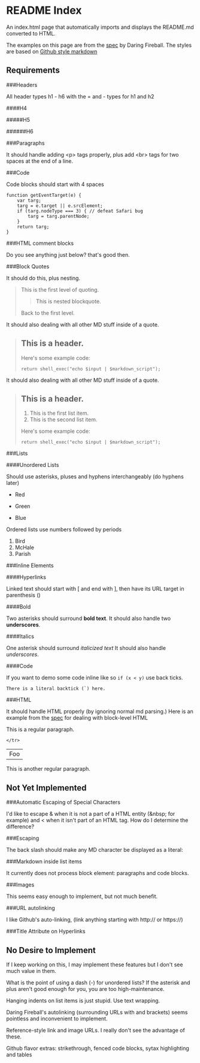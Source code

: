 README Index
============

An index.html page that automatically imports and displays the README.md converted to HTML.

The examples on this page are from the [spec](http://daringfireball.net/projects/markdown/syntax) by Daring Fireball. The styles are based on [Github style markdown](https://help.github.com/articles/github-flavored-markdown/)

Requirements
------------

###Headers

All header types h1 - h6 with the = and - types for h1 and h2

####H4

#####H5

######H6

###Paragraphs

It should handle adding &lt;p&gt; tags properly, plus add &lt;br&gt; tags for two spaces at the end of a line.

###Code

Code blocks should start with 4 spaces

    function getEventTarget(e) {
        var targ;
        targ = e.target || e.srcElement;
        if (targ.nodeType === 3) { // defeat Safari bug
            targ = targ.parentNode;
        }
        return targ;
    }

###HTML comment blocks

Do you see anything just below? that's good then.

<!--
This is some comments -->

###Block Quotes

It should do this, plus nesting.

> This is the first level of quoting.
>
> > This is nested blockquote.
>
> Back to the first level.

It should also dealing with all other MD stuff inside of a quote.

> ## This is a header.
> 
> Here's some example code:
> 
>     return shell_exec("echo $input | $markdown_script");

It should also dealing with all other MD stuff inside of a quote.

> ## This is a header.
> 
> 1.   This is the first list item.
> 2.   This is the second list item.
> 
> Here's some example code:
> 
>     return shell_exec("echo $input | $markdown_script");

###Lists

####Unordered Lists

Should use asterisks, pluses and hyphens interchangeably (do hyphens later)

*   Red
+   Green
*   Blue

Ordered lists use numbers followed by periods

1.  Bird
2.  McHale
333.  Parish

###Inline Elements

####Hyperlinks

Linked text should start with [ and end with ], then have its URL target in parenthesis ()

####Bold

Two asterisks should surround **bold text**. It should also handle two __underscores__.

####Italics

One asterisk should surround *italicized text* It should also handle _underscores_.

####Code

If you want to demo some code inline like so `if (x < y)` use back ticks.

``There is a literal backtick (`) here.``

<!--
###Automatic Escaping of Special Characters

It should escape this:

AT&T

But still be OK with manually escaped characters

&copy;

It should deal with less-than and greater than in a similar way

4 < 5

Except in in code block where it should **always** HTML encode.

###Escaping

The back slash should make any MD character be displayed as a literal:

\\   backslash  
\`   backtick  
\*   asterisk  
\_   underscore  
\{\}  curly braces  
\[\]  square brackets  
\(\)  parentheses  
\#   hash mark  
\+   plus sign  
\-   minus sign (hyphen)  
\.   dot  
\!   exclamation mark  

-->

###HTML

It should handle HTML properly (by ignoring normal md parsing.) Here is an example from the [spec](http://daringfireball.net/projects/markdown/syntax) for dealing with block-level HTML

This is a regular paragraph.

<table>
    <tr>
        <td>Foo</td>
        
    </tr>
</table>

This is another regular paragraph.

Not Yet Implemented
-------------------

###Automatic Escaping of Special Characters

I'd like to escape &amp; when it is not a part of a HTML entity (&amp;nbsp; for example) and &lt; when it isn't part of an HTML tag. How do I determine the difference?

###Escaping

The back slash should make any MD character be displayed as a literal:

###Markdown inside list items

It currently does not process block element: paragraphs and code blocks.

###Images

This seems easy enough to implement, but not much benefit.

###URL autolinking

I like Github's auto-linking, (link anything starting with http:// or https://)

###Title Attribute on Hyperlinks

No Desire to Implement
----------------------

If I keep working on this, I may implement these features but I don't see much value in them.

What is the point of using a dash (-) for unordered lists? If the asterisk and plus aren't good enough for you, you are too high-maintenance.

Hanging indents on list items is just stupid. Use text wrapping.

Daring Fireball's autolinking (surrounding URLs with and brackets) seems pointless and inconvenient to implement.

Reference-style link and image URLs. I really don't see the advantage of these.

Github flavor extras: strikethrough, fenced code blocks, sytax highlighting and tables
